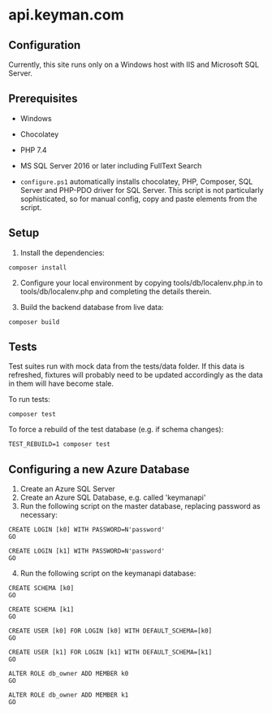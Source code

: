 # api.keyman.com

## Configuration

Currently, this site runs only on a Windows host with IIS and Microsoft SQL Server.

## Prerequisites

* Windows
* Chocolatey
* PHP 7.4
* MS SQL Server 2016 or later including FullText Search

* `configure.ps1` automatically installs chocolatey, PHP, Composer, SQL Server and PHP-PDO driver
  for SQL Server. This script is not particularly sophisticated, so for manual config, copy and
  paste elements from the script.

## Setup

1. Install the dependencies:

```
composer install
```

2. Configure your local environment by copying tools/db/localenv.php.in to tools/db/localenv.php
   and completing the details therein.

3. Build the backend database from live data:

```
composer build
```

## Tests

Test suites run with mock data from the tests/data folder. If this data is refreshed, fixtures
will probably need to be updated accordingly as the data in them will have become stale.

To run tests:

```
composer test
```

To force a rebuild of the test database (e.g. if schema changes):

```
TEST_REBUILD=1 composer test
```

## Configuring a new Azure Database

1. Create an Azure SQL Server
2. Create an Azure SQL Database, e.g. called 'keymanapi'
3. Run the following script on the master database, replacing password as necessary:

```
CREATE LOGIN [k0] WITH PASSWORD=N'password'
GO

CREATE LOGIN [k1] WITH PASSWORD=N'password'
GO
```

4. Run the following script on the keymanapi database:

```
CREATE SCHEMA [k0]
GO

CREATE SCHEMA [k1]
GO

CREATE USER [k0] FOR LOGIN [k0] WITH DEFAULT_SCHEMA=[k0]
GO

CREATE USER [k1] FOR LOGIN [k1] WITH DEFAULT_SCHEMA=[k1]
GO

ALTER ROLE db_owner ADD MEMBER k0
GO

ALTER ROLE db_owner ADD MEMBER k1
GO
```
